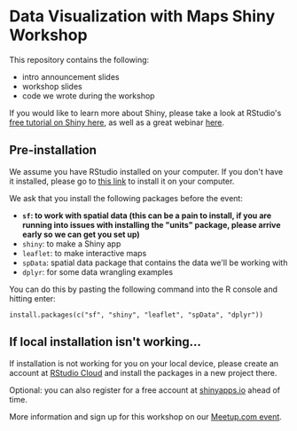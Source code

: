 # Data Visualization with Maps Shiny Workshop

This repository contains the following:

- intro announcement slides
- workshop slides
- code we wrote during the workshop

If you would like to learn more about Shiny, please take a look at RStudio's [free tutorial on Shiny here](https://shiny.rstudio.com/tutorial/), as well as a great webinar [here](https://www.rstudio.com/resources/webinars/introduction-to-shiny/).

## Pre-installation

We assume you have RStudio installed on your computer. If you don't have it installed, please go to [this link](https://www.rstudio.com/) to install it on your computer.

We ask that you install the following packages before the event:

- **`sf`: to work with spatial data (this can be a pain to install, if you are running into issues with installing the "units" package, please arrive early so we can get you set up)**
- `shiny`: to make a Shiny app
- `leaflet`: to make interactive maps
- `spData`: spatial data package that contains the data we'll be working with
- `dplyr`: for some data wrangling examples

You can do this by pasting the following command into the R console and hitting enter:

```
install.packages(c("sf", "shiny", "leaflet", "spData", "dplyr"))
```

## If local installation isn't working...

If installation is not working for you on your local device, please create an account at [RStudio Cloud](https://rstudio.cloud/) and install the packages in a new project there.

Optional: you can also register for a free account at [shinyapps.io](https://www.shinyapps.io) ahead of time.

More information and sign up for this workshop on our [Meetup.com event](https://www.meetup.com/rladies-chicago/events/260316086/).
